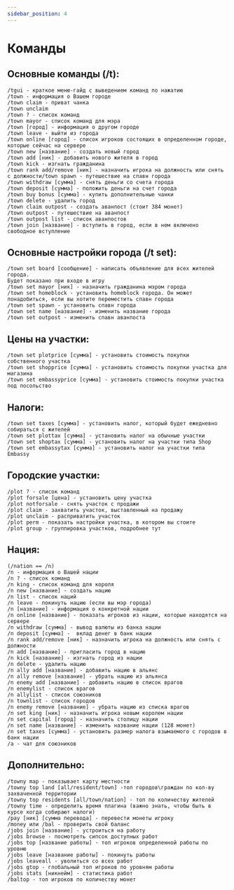 ```yaml
---
sidebar_position: 4
---
```


# Команды 

## Основные команды (/t):

    /tgui - краткое меню-гайд с выведением команд по нажатию
    /town - информация о Вашем городе
    /town claim - приват чанка
    /town unclaim
    /town ? - список команд
    /town mayor - список команд для мэра
    /town [город] - информация о другом городе
    /town leave - выйти из города
    /town online [город] - список игроков состоящих в определенном городе, которые сейчас на сервере
    /town new [название] - создать новый город
    /town add [ник] - добавить нового жителя в город
    /town kick - изгнать гражданина
    /town rank add/remove [ник] - назначить игрока на должность или снять с должности/town spawn - путешествие на спавн города
    /town withdraw [сумма] - снять деньги со счета города
    /town deposit [сумма] - положить деньги на счет города
    /town buy bonus [сумма] - купить дополнительные чанки
    /town delete - удалить город
    /town claim outpost - создать аванпост (стоит 384 монет)
    /town outpost - путешествие на аванпост
    /town outpost list - список аванпостов
    /town join [название] - вступить в город, если в нем включено свободное вступление

## **Основные настройки города (/t set):**

    /town set board [сообщение] - написать объявление для всех жителей города. 
    Будет показано при входе в игру
    /town set mayor [ник] - назначить гражданина мэром города
    /town set homeblock - установить homeblock города. Он может понадобиться, если вы хотите переместить спавн города
    /town set spawn - установить спавн города
    /town set name [название] - изменить название города
    /town set outpost - изменить спавн аванпоста

## **Цены на участки:**

    /town set plotprice [сумма] - установить стоимость покупки собственного участка
    /town set shopprice [сумма] - установить стоимость покупки участка для магазина
    /town set embassyprice [сумма] - установить стоимость покупки участка под посольство

## **Налоги:**

    /town set taxes [сумма] - установить налог, который будет ежедневно собираться с жителей
    /town set plottax [сумма] - установить налог на обычные участки 
    /town set shoptax [сумма] - установить налог на участки типа Shop
    /town set embassytax [сумма] - установить налог на участки типа Embassy

## **Городские участки:**

    /plot ? - список команд
    /plot forsale [цена] - установить цену участка
    /plot notforsale - снять участок с продажи
    /plot claim - захватить участок, выставленный на продажу
    /plot unclaim - расприватить участок
    /plot perm - показать настройки участка, в котором вы стоите
    /plot group - группировка участков, подробнее тут

## **Нация:**

    (/nation == /n)
    /n - информация о Вашей нации
    /n ? - список команд
    /n king - список команд для короля
    /n new [название] - создать нацию
    /n list - список наций
    /n leave - покинуть нацию (если вы мэр города)
    /n [название] - информация о конкретной нации
    /n online [название] - показать игроков из нации, которые находятся на сервере
    /n withdraw [сумма] - вывод валюты из банка нации
    /n deposit [сумма] -  вклад денег в банк нации
    /n rank add/remove [ник] - назначить игрока на должность или снять с должности
    /n add [название] - пригласить город в нацию
    /n kick [название] - изгнать город из нации
    /n delete - удалить нацию
    /n ally add [название] - добавить нацию в альянс
    /n ally remove [название] - убрать нацию из альянса
    /n enemy add [название] - добавить нацию в список врагов
    /n enemylist - список врагов
    /n allylist - список союзников
    /n townlist - список городов
    /n enemy remove [название] - убрать нацию из списка врагов
    /n set king [ник] - назначить игрока новым королем нации
    /n set capital [город] - назначить столицу нации
    /n set name [название] - изменить название нации (128 монет)
    /n set taxes [сумма] - установить размер налога взымаемого с городов в банк нации
    /a - чат для союзников

## **Дополнительно:**

    /towny map - показывает карту местности
    /towny top land [all/resident/town] -топ городов\граждан по кол-ву захваченной территории
    /towny top residents [all/town/nation] - топ по количеству жителей
    /towny time - определить время плагина (важно знать, чтобы быть в курсе когда собирают налоги) 
    /pay [ник] [сумма перевода] - перевести монеты игроку
    /money или /bal - проверить свой баланс
    /jobs join [название] - устроиться на работу
    /jobs browse - посмотреть сипсок доступных работ
    /jobs top [название работы] - топ игроков определенной работы по уровню
    /jobs leave [название работы] - покинуть работы
    /jobs leaveall - уволиться со всех работ
    /jobs gtop - глобальный топ игроков по уровням работы
    /jobs stats [никнейм] - статистика работ
    /baltop - топ игроков по количеству монет
